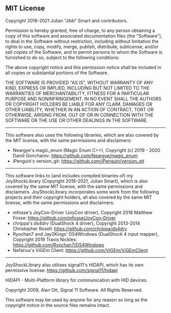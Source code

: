 ## MIT License

Copyright 2018-2021 Julian "Jibb" Smart and contributors.

Permission is hereby granted, free of charge, to any person obtaining a copy of this software and associated documentation files (the "Software"), to deal in the Software without restriction, including without limitation the rights to use, copy, modify, merge, publish, distribute, sublicense, and/or sell copies of the Software, and to permit persons to whom the Software is furnished to do so, subject to the following conditions:

The above copyright notice and this permission notice shall be included in all copies or substantial portions of the Software.

THE SOFTWARE IS PROVIDED "AS IS", WITHOUT WARRANTY OF ANY KIND, EXPRESS OR IMPLIED, INCLUDING BUT NOT LIMITED TO THE WARRANTIES OF MERCHANTABILITY, FITNESS FOR A PARTICULAR PURPOSE AND NONINFRINGEMENT. IN NO EVENT SHALL THE AUTHORS OR COPYRIGHT HOLDERS BE LIABLE FOR ANY CLAIM, DAMAGES OR OTHER LIABILITY, WHETHER IN AN ACTION OF CONTRACT, TORT OR OTHERWISE, ARISING FROM, OUT OF OR IN CONNECTION WITH THE SOFTWARE OR THE USE OR OTHER DEALINGS IN THE SOFTWARE.

---

This software also uses the following libraries, which are also covered by the MIT license, with the same permissions and disclaimers:
* Neargye's magic_enum (Magic Enum C++), Copyright (c) 2019 - 2020 Daniil Goncharov: https://github.com/Neargye/magic_enum
* iPenguin's version_git: https://github.com/iPenguin/version_git

---

This software links to (and includes compiled binaries of) my JoyShockLibrary (Copyright 2018-2021, Julian Smart), which is also covered by the same MIT license, with the same permissions and disclaimers. JoyShockLibrary incorporates some work from the following projects and their copyright holders, all also covered by the same MIT license, with the same permissions and disclaimers:
* mfosse's JoyCon-Driver (JoyCon driver), Copyright 2018 Matthew Fosse: https://github.com/mfosse/JoyCon-Driver
* chrippa's ds4drv (DualShock 4 driver), Copyright 2013-2014 Christopher Rosell: https://github.com/chrippa/ds4drv
* Ryochan7 and Jay2Kings' DS4Windows (DualShock 4 input mapper), Copyright 2019 Travis Nickles: https://github.com/Ryochan7/DS4Windows
* Nefarius's ViGEm Client: https://github.com/ViGEm/ViGEmClient

---

JoyShockLibrary also utilises signal11's HIDAPI, which has its own permissive license: https://github.com/signal11/hidapi

HIDAPI - Multi-Platform library for
communication with HID devices.

Copyright 2009, Alan Ott, Signal 11 Software.
All Rights Reserved.

This software may be used by anyone for any reason so
long as the copyright notice in the source files
remains intact.
